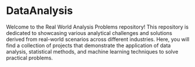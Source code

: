 # DataAnalysis
Welcome to the Real World Analysis Problems repository! This repository is dedicated to showcasing various analytical challenges and solutions derived from real-world scenarios across different industries. Here, you will find a collection of projects that demonstrate the application of data analysis, statistical methods, and machine learning techniques to solve practical problems.
